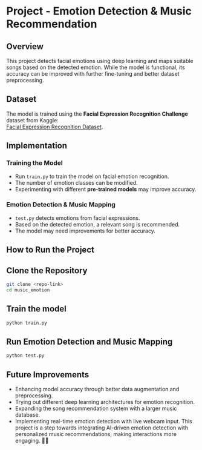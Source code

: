 # Project - Emotion Detection & Music Recommendation

## Overview  
This project detects facial emotions using deep learning and maps suitable songs based on the detected emotion. While the model is functional, its accuracy can be improved with further fine-tuning and better dataset preprocessing.

## Dataset  
The model is trained using the **Facial Expression Recognition Challenge** dataset from Kaggle:  
[Facial Expression Recognition Dataset](https://www.kaggle.com/c/challenges-in-representation-learning-facial-expression-recognition-challenge/data).

## Implementation  

### Training the Model  
- Run `train.py` to train the model on facial emotion recognition.  
- The number of emotion classes can be modified.  
- Experimenting with different **pre-trained models** may improve accuracy.  

### Emotion Detection & Music Mapping  
- `test.py` detects emotions from facial expressions.  
- Based on the detected emotion, a relevant song is recommended.  
- The model may need improvements for better accuracy.  

## How to Run the Project  

## Clone the Repository  
```bash
git clone <repo-link>
cd music_emotion
```

## Train the model
```bash
python train.py
```
## Run Emotion Detection and Music Mapping
```bash
python test.py
```

## Future Improvements
- Enhancing model accuracy through better data augmentation and preprocessing.
- Trying out different deep learning architectures for emotion recognition.
- Expanding the song recommendation system with a larger music database.
- Implementing real-time emotion detection with live webcam input.
This project is a step towards integrating AI-driven emotion detection with personalized music recommendations, making interactions more engaging. 🚀🎶